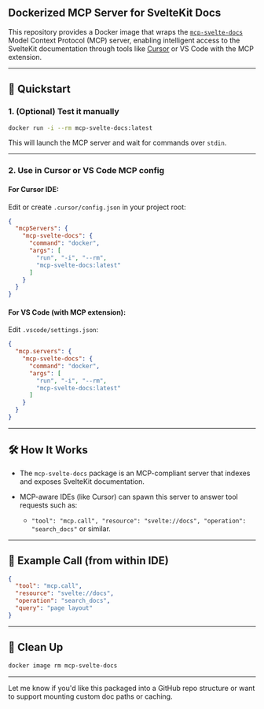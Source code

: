 ##  Dockerized MCP Server for SvelteKit Docs

This repository provides a Docker image that wraps the [`mcp-svelte-docs`](https://www.npmjs.com/package/mcp-svelte-docs) Model Context Protocol (MCP) server, enabling intelligent access to the SvelteKit documentation through tools like [Cursor](https://www.cursor.sh/) or VS Code with the MCP extension.

---

## 🚀 Quickstart


### 1. (Optional) Test it manually

```bash
docker run -i --rm mcp-svelte-docs:latest
```

This will launch the MCP server and wait for commands over `stdin`.

---

### 2. Use in Cursor or VS Code MCP config

#### For **Cursor IDE**:

Edit or create `.cursor/config.json` in your project root:

```json
{
  "mcpServers": {
    "mcp-svelte-docs": {
      "command": "docker",
      "args": [
        "run", "-i", "--rm",
        "mcp-svelte-docs:latest"
      ]
    }
  }
}
```

#### For **VS Code (with MCP extension)**:

Edit `.vscode/settings.json`:

```json
{
  "mcp.servers": {
    "mcp-svelte-docs": {
      "command": "docker",
      "args": [
        "run", "-i", "--rm",
        "mcp-svelte-docs:latest"
      ]
    }
  }
}
```

---

## 🛠 How It Works

* The `mcp-svelte-docs` package is an MCP-compliant server that indexes and exposes SvelteKit documentation.
* MCP-aware IDEs (like Cursor) can spawn this server to answer tool requests such as:

  * `"tool": "mcp.call", "resource": "svelte://docs", "operation": "search_docs"` or similar.

---

## 🧪 Example Call (from within IDE)

```json
{
  "tool": "mcp.call",
  "resource": "svelte://docs",
  "operation": "search_docs",
  "query": "page layout"
}
```

---

## 🧼 Clean Up

```bash
docker image rm mcp-svelte-docs
```

---

Let me know if you'd like this packaged into a GitHub repo structure or want to support mounting custom doc paths or caching.
